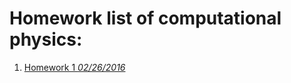 # Homework list of computational physics:

1. [Homework 1  *02/26/2016*](https://github.com/caihao/computational_physics_whu/blob/master/Exercises.md)
